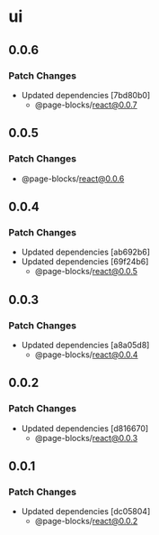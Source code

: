 # ui

## 0.0.6

### Patch Changes

- Updated dependencies [7bd80b0]
  - @page-blocks/react@0.0.7

## 0.0.5

### Patch Changes

- @page-blocks/react@0.0.6

## 0.0.4

### Patch Changes

- Updated dependencies [ab692b6]
- Updated dependencies [69f24b6]
  - @page-blocks/react@0.0.5

## 0.0.3

### Patch Changes

- Updated dependencies [a8a05d8]
  - @page-blocks/react@0.0.4

## 0.0.2

### Patch Changes

- Updated dependencies [d816670]
  - @page-blocks/react@0.0.3

## 0.0.1

### Patch Changes

- Updated dependencies [dc05804]
  - @page-blocks/react@0.0.2
